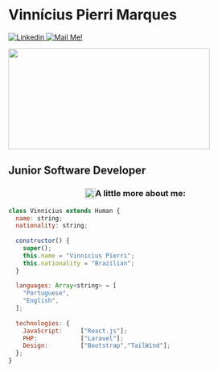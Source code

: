 <h1> Vinnícius Pierri Marques</h1>
<a href="https://www.linkedin.com/in/vinnicius-pierri-marques-b79091169/" rel="nofollow" target="_BLANK">
    <img src="https://camo.githubusercontent.com/158d86bc85096dd22b8f740d40e59b81175dae20e4fd8538a2977ab6baa3a55b/68747470733a2f2f696d672e736869656c64732e696f2f62616467652f2d436f6e6e6563742d626c75653f7374796c653d666c61742d737175617265266c6f676f3d4c696e6b6564696e266c6f676f436f6c6f723d7768697465266c696e6b3d68747470733a2f2f7777772e6c696e6b6564696e2e636f6d2f696e2f6172746875722d616e64726164652d66756c6c737461636b2d6465762f" alt="Linkedin" data-canonical-src="https://img.shields.io/badge/-Connect-blue?style=flat-square&amp;logo=Linkedin&amp;logoColor=white&amp;link=https://www.linkedin.com/in/arthur-andrade-fullstack-dev/" style="max-width:100%;">
</a>
<a href="mailto:vinniciuspierri@gmail.com" target="_BLANK">
    <img src="https://camo.githubusercontent.com/a0b68c17f3820858b21f772008709470144f28adbc240d4fcc2a6125d594926e/68747470733a2f2f696d672e736869656c64732e696f2f62616467652f2d436f6e746163742532304d65212d6331343433383f7374796c653d666c61742d737175617265266c6f676f3d476d61696c266c6f676f436f6c6f723d7768697465266c696e6b3d6d61696c746f3a6172746875722e646965676f6f40686f746d61696c2e636f6d" alt="Mail Me!" data-canonical-src="https://img.shields.io/badge/-Contact%20Me!-c14438?style=flat-square&amp;logo=Gmail&amp;logoColor=white&amp;link=mailto:arthur.diegoo@hotmail.com" style="max-width:100%;">
</a>

<p>
    
<a target="_BLANK" rel="noopener noreferrer" href="http://clubedosgeeks.com.br/wp-content/uploads/2016/01/dormrm.gif">
<img src="http://clubedosgeeks.com.br/wp-content/uploads/2016/01/dormrm.gif" data-canonical-src="https://i.ibb.co/QJZdmpv/XOsX.gif" style="max-width:100%;" width="400" height="200">
</a>

</p>

## Junior Software Developer

<h3 style="display:flex;justify-content: center"><img src="https://github.githubassets.com/images/icons/emoji/unicode/1f300.png" width="21" height="21"/> A little more about me: </h3>


``` React.js
class Vinnicius extends Human {
  name: string;
  nationality: string;
  
  constructor() {
    super();
    this.name = "Vinnicius Pierri";
    this.nationality = "Brazilian";
  }
  
  languages: Array<string> = [
    "Portuguese",
    "English",
  ];
  
  technologies: {
    JavaScript:     ["React.js"];
    PHP:            ["Laravel"];
    Design:         ["Bootstrap","TailWind"];
  };
}
```
